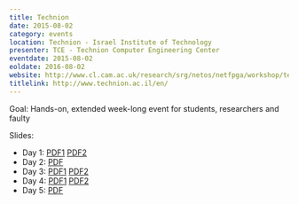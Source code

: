 ```yaml
---
title: Technion
date: 2015-08-02
category: events
location: Technion - Israel Institute of Technology
presenter: TCE - Technion Computer Engineering Center
eventdate: 2015-08-02
eoldate: 2016-08-02
website: http://www.cl.cam.ac.uk/research/srg/netos/netfpga/workshop/technion-august-2015/
titlelink: http://www.technion.ac.il/en/
---
```


Goal: Hands-on, extended week-long event for students, researchers and faulty

Slides:
- Day 1: [PDF1](https://drive.google.com/open?id=0B2ymRoiETCHKd1lWcVpjclhaRXc) [PDF2](https://drive.google.com/open?id=0B2ymRoiETCHKMFpIakNXSndVMFk)
- Day 2: [PDF](https://drive.google.com/open?id=0B2ymRoiETCHKbDVqNk9QNUJUYVU)
- Day 3: [PDF1](https://drive.google.com/open?id=0B2ymRoiETCHKNE1IdGlYdUdyN1k) [PDF2](https://drive.google.com/open?id=0B2ymRoiETCHKcUthSG5hQWZST1U)
- Day 4: [PDF1](https://drive.google.com/open?id=0B2ymRoiETCHKS0luNXBwQVlsSUE) [PDF2](https://drive.google.com/open?id=0B2ymRoiETCHKVUFoVF91N1F3dWc)
- Day 5: [PDF](https://drive.google.com/open?id=0B2ymRoiETCHKWW1ySVdpVVA5ajQ)
